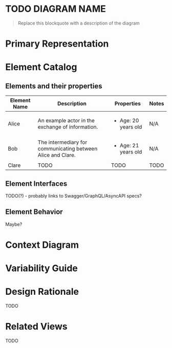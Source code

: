 # TODO DIAGRAM NAME
> Replace this blockquote with a description of the diagram

# Primary Representation
<!-- 
    Define PlantUML diagrams in .puml files, and then add MD comments, similar to the one below to have the images
    added and rendered in the doc
-->
<!-- ![Primary Representation](./diagram.puml) -->

# Element Catalog
<!-- Fill out the below sections with any relevant information or N/A -->

## Elements and their properties
|Element Name|Description|Properties|Notes|
|------------|-----------|----------|-----|
| Alice | An example actor in the exchange of information. | <ul> <li>Age: 20 years old</li> </ul> | N/A |
| Bob | The intermediary for communicating between Alice and Clare. | <ul> <li>Age: 21 years old</li> </ul> | N/A
| Clare | TODO | TODO | TODO |

## Element Interfaces
TODO(?) - probably links to Swagger/GraphQL/AsyncAPI specs?

## Element Behavior
Maybe?

# Context Diagram
<!-- Probably want to create a reusable context diagram that can be pulled in here -->
<!-- ![Context diagram](./context-diagram.puml) -->

# Variability Guide

# Design Rationale
TODO

# Related Views
TODO